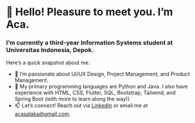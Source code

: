 <h1>👋 Hello! Pleasure to meet you. I’m <b>Aca</b>.</h1>

<h3>I’m currently a third-year Information Systems student at Universitas Indonesia, Depok.</h3>

<p>Here’s a quick snapshot about me:</p>

<ul>
  <li>👀 I’m passionate about UI/UX Design, Project Management, and Product Management.</li>
  <li>🌱 My primary programming languages are Python and Java. I also have experience with HTML, CSS, Flutter, SQL, Bootstrap, Tailwind, and Spring Boot (with more to learn along the way!).</li>
  <li>📫 Let’s connect! Reach out via <a href="https://www.linkedin.com/in/adrasa-cantya-salaka-5a5a92201/" target="_blank">LinkedIn</a> or email me at <a href="mailto:acasalaka@gmail.com">acasalaka@gmail.com</a>.</li>
</ul>
